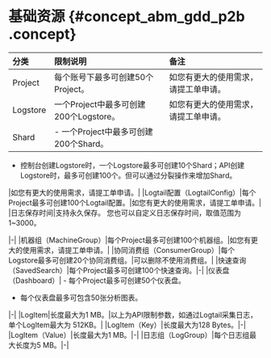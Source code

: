 # 基础资源 {#concept_abm_gdd_p2b .concept}

|分类|限制说明|备注|
|:-|:---|:-|
|Project|每个账号下最多可创建50个Project。|如您有更大的使用需求，请提工单申请。|
|Logstore|一个Project中最多可创建200个Logstore。|如您有更大的使用需求，请提工单申请。|
|Shard| -   一个Project中最多可创建200个Shard。
-   控制台创建Logstore时，一个Logstore最多可创建10个Shard；API创建Logstore时，最多可创建100个。但可以通过分裂操作来增加Shard。

 |如您有更大的使用需求，请提工单申请。|
|Logtail配置（LogtailConfig）|每个Project最多可创建100个Logtail配置。|如您有更大的使用需求，请提工单申请。|
|日志保存时间|支持永久保存。 您也可以自定义日志保存时间，取值范围为1~3000。

 |-|
|机器组（MachineGroup）|每个Project最多可创建100个机器组。|如您有更大的使用需求，请提工单申请。|
|协同消费组（ConsumerGroup）|每个Logstore最多可创建20个协同消费组。|可以删除不使用消费组。|
|快速查询（SavedSearch）|每个Project最多可创建100个快速查询。|-|
|仪表盘（Dashboard）| -   每个Project最多可创建50个仪表盘。
-   每个仪表盘最多可包含50张分析图表。

 |-|
|LogItem|长度最大为1 MB。|以上为API限制参数，如通过Logtail采集日志，单个LogItem最大为 512KB。|
|LogItem（Key）|长度最大为128 Bytes。|-|
|LogItem（Value）|长度最大为1 MB。|-|
|日志组（LogGroup）|每个日志组最大长度为5 MB。|-|

